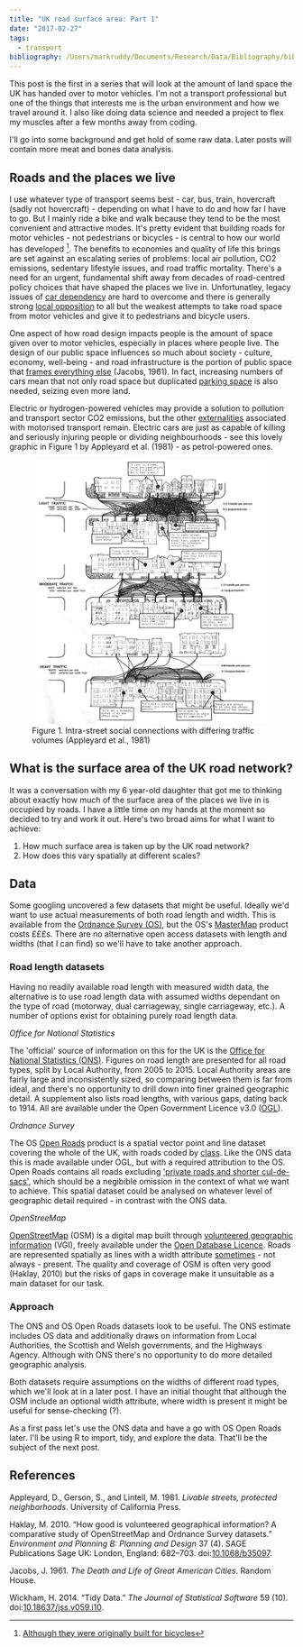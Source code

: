 ```yaml
---
title: "UK road surface area: Part 1"
date: "2017-02-27"
tags:
  - transport
bibliography: /Users/markruddy/Documents/Research/Data/Bibliography/bibliodb.bib
---
```


This post is the first in a series that will look at the amount of land space the UK has handed over to motor vehicles. I'm not a transport professional but one of the things that interests me is the urban environment and how we travel around it. I also like doing data science and needed a project to flex my muscles after a few months away from coding. 

I'll go into some background and get hold of some raw data. Later posts will contain more meat and bones data analysis.

## Roads and the places we live

I use whatever type of transport seems best - car, bus, train, hovercraft (sadly not hovercraft) - depending on what I have to do and how far I have to go. But I mainly ride a bike and walk because they tend to be the most convenient and attractive modes. It's pretty evident that building roads for motor vehicles - not pedestrians or bicycles - is central to how our world has developed [^1]. The benefits to economies and quality of life this brings are set against an escalating series of problems: local air pollution, CO2 emissions, sedentary lifestyle issues, and road traffic mortality. There's a need for an urgent, fundamental shift away from decades of road-centred policy choices that have shaped the places we live in. Unfortunatley, legacy issues of [car dependency](https://en.wikipedia.org/wiki/Automobile_dependency) are hard to overcome and there is generally strong [local opposition](http://www.cs11.london/) to all but the weakest attempts to take road space from motor vehicles and give it to pedestrians and bicycle users.

One aspect of how road design impacts people is the amount of space given over to motor vehicles, especially in places where people live. The design of our public space influences so much about society - culture, economy, well-being - and road infrastructure is the portion of public space that [frames everything else](https://www.theguardian.com/books/2011/oct/14/jane-jacobs-death-and-life-rereading) (Jacobs, 1961). In fact, increasing numbers of cars mean that not only road space but duplicated [parking space](https://aseasyasridingabike.wordpress.com/2012/09/04/the-effect-of-private-car-dependence-on-land-use/) is also needed, seizing even more land.

Electric or hydrogen-powered vehicles may provide a solution to pollution and transport sector CO2 emissions, but the other [externalities](https://en.wikipedia.org/wiki/Externalities_of_automobiles) associated with motorised transport remain. Electric cars are just as capable of killing and seriously injuring people or dividing neighbourhoods - see this lovely graphic in Figure 1 by Appleyard et al. (1981) - as petrol-powered ones.

<figure class="align-centre">
  <a href="/assets/images/general/appleyard-1981-fig3.png"><img src="/assets/images/general/appleyard-1981-fig3.png" alt="Intra-street social connections with differing traffic volumes. (Appleyard et al., 1981)"></a>
  <figcaption>Figure 1. Intra-street social connections with differing traffic volumes (Appleyard et al., 1981)</figcaption>
</figure>


## What is the surface area of the UK road network?

It was a conversation with my 6 year-old daughter that got me to thinking about exactly how much of the surface area of the places we live in is occupied by roads. I have a little time on my hands at the moment so decided to try and work it out. Here's two broad aims for what I want to achieve:

1. How much surface area is taken up by the UK road network?
2. How does this vary spatially at different scales?

## Data

Some googling uncovered a few datasets that might be useful. Ideally we'd want to use actual measurements of both road length and width. This is available from the [Ordnance Survey (OS)](https://www.ordnancesurvey.co.uk/), but the OS's [MasterMap](https://www.ordnancesurvey.co.uk/business-and-government/products/os-mastermap-highways-network-routing-asset-management-information.html) product costs £££s. There are no alternative open access datasets with length and widths (that I can find) so we'll have to take another approach.

### Road length datasets

Having no readily available road length with measured width data, the alternative is to use road length data with assumed widths dependant on the type of road (motorway, dual carriageway, single carriageway, etc.). A number of options exist for obtaining purely road length data.

*Office for National Statistics*    

The 'official' source of information on this for the UK is the [Office for National Statistics (ONS)](https://www.gov.uk/government/statistical-data-sets/rdl02-road-lengths-kms). Figures on road length are presented for all road types, split by Local Authority, from 2005 to 2015. Local Authority areas are fairly large and inconsistently sized, so comparing between them is far from ideal, and there's no opportunity to drill down into finer grained geographic detail. A supplement also lists road lengths, with various gaps, dating back to 1914. All are available under the Open Government Licence v3.0 ([OGL](http://www.nationalarchives.gov.uk/doc/open-government-licence/version/3/)). 

*Ordnance Survey*    

The OS [Open Roads](https://www.ordnancesurvey.co.uk/business-and-government/products/os-open-roads.html) product is a spatial vector point and line dataset covering the whole of the UK, with roads coded by [class](https://www.ordnancesurvey.co.uk/docs/user-guides/os-open-roads-user-guide.pdf). Like the ONS data this is made available under OGL, but with a required attribution to the OS. Open Roads contains all roads excluding ['private roads and shorter cul-de-sacs'](https://www.ordnancesurvey.co.uk/business-and-government/products/os-open-roads.html), which should be a negibible omission in the context of what we want to achieve. This spatial dataset could be analysed on whatever level of geographic detail required - in contrast with the ONS data. 

*OpenStreeMap*    

[OpenStreetMap](https://www.openstreetmap.org) (OSM) is a digital map built through [volunteered geographic information](https://en.wikipedia.org/wiki/Volunteered_geographic_information) (VGI), freely available under the [Open Database Licence](http://wiki.osmfoundation.org/wiki/Licence). Roads are represented spatially as lines with a width attribute [sometimes](http://stackoverflow.com/a/25330995/2802810) - not always - present. The quality and coverage of OSM is often very good (Haklay, 2010) but the risks of gaps in coverage make it unsuitable as a main dataset for our task. 

### Approach

The ONS and OS Open Roads datasets look to be useful. The ONS estimate includes OS data and additionally draws on information from Local Authorities, the Scottish and Welsh governments, and the Highways Agency. Although with ONS there's no opportunity to do more detailed geographic analysis. 

Both datasets require assumptions on the widths of different road types, which we'll look at in a later post. I have an initial thought that although the OSM include an optional width attribute, where width is present it might be useful for sense-checking (?).

As a first pass let's use the ONS data and have a go with OS Open Roads later. I'll be using R to import, tidy, and explore the data. That'll be the subject of the next post.


<div id="references" class="section level2">
<h2>References</h2>
<!-- rnb-text-end -->
<div id="refs" class="references">
<div id="ref-appleyard:1981aa">
<p>Appleyard, D., Gerson, S., and Lintell, M. 1981. <em>Livable streets, protected neighborhoods</em>. University of California Press.</p>
</div>
<div id="ref-haklay:2010aa">
<p>Haklay, M. 2010. “How good is volunteered geographical information? A comparative study of OpenStreetMap and Ordnance Survey datasets.” <em>Environment and Planning B: Planning and Design</em> 37 (4). SAGE Publications Sage UK: London, England: 682–703. doi:<a href="https://doi.org/10.1068/b35097">10.1068/b35097</a>.</p>
</div>
<div id="ref-jacobs:1961aa">
<p>Jacobs, J. 1961. <em>The Death and Life of Great American Cities</em>. Random House.</p>
</div>
<div id="ref-tidy-data">
<p>Wickham, H. 2014. “Tidy Data.” <em>The Journal of Statistical Software</em> 59 (10). doi:<a href="https://doi.org/10.18637/jss.v059.i10">10.18637/jss.v059.i10</a>.</p>
</div>
</div>
</div>

[^1]: [Although they were originally built for bicycles](http://www.roadswerenotbuiltforcars.com/)

